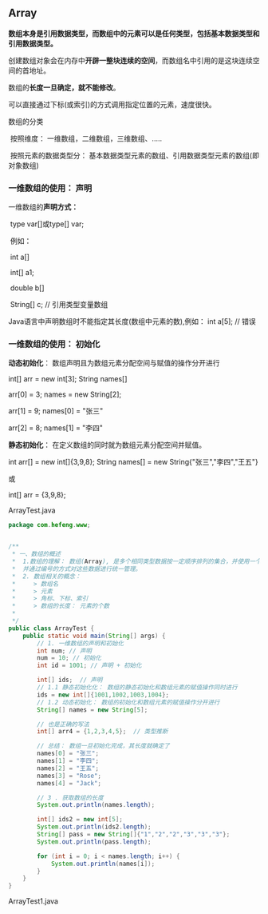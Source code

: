 ## Array

**数组本身是引用数据类型，而数组中的元素可以是任何类型，包括基本数据类型和引用数据类型。**

创建数组对象会在内存中**开辟一整块连续的空间**，而数组名中引用的是这块连续空间的首地址。

数组的**长度一旦确定，就不能修改**。

可以直接通过下标(或索引)的方式调用指定位置的元素，速度很快。

数组的分类

​	按照维度： 一维数组，二维数组，三维数组、.....

​	按照元素的数据类型分： 基本数据类型元素的数组、引用数据类型元素的数组(即对象数组)

### 一维数组的使用： 声明

一维数组的**声明方式：**

​	type var[]或type[] var;

​	例如：

​		int a[]

​		int[] a1;

​		double b[]

​		String[] c; // 引用类型变量数组



Java语言中声明数组时不能指定其长度(数组中元素的数),例如： int a[5]; // 错误

### 一维数组的使用： 初始化

**动态初始化**： 数组声明且为数组元素分配空间与赋值的操作分开进行

int[] arr = new int[3];                       String names[]

arr[0] = 3;								   names = new String[2];

arr[1] = 9;								   names[0] = "张三"

arr[2] = 8;								   names[1] = "李四"

**静态初始化**： 在定义数组的同时就为数组元素分配空间并赋值。

int arr[] = new int[]{3,9,8};                 String names[] = new String{"张三","李四","王五"}

或

int[] arr = {3,9,8};





ArrayTest.java

```java
package com.hefeng.www;


/**
 * 一、数组的概述
 *  1.数组的理解： 数组(Array), 是多个相同类型数据按一定顺序排列的集合，并使用一个名字命名，
 *  并通过编号的方式对这些数据进行统一管理。
 *  2. 数组相关的概念：
 *     > 数组名
 *     > 元素
 *     > 角标、下标、索引
 *     > 数组的长度： 元素的个数
 *
 */
public class ArrayTest {
    public static void main(String[] args) {
        // 1. 一维数组的声明和初始化
        int num; // 声明
        num = 10; // 初始化
        int id = 1001; // 声明 + 初始化

        int[] ids;  // 声明
        // 1.1 静态初始化化： 数组的静态初始化和数组元素的赋值操作同时进行
        ids = new int[]{1001,1002,1003,1004};
        // 1.2 动态初始化： 数组的初始化和数组元素的赋值操作分开进行
        String[] names = new String[5];

        // 也是正确的写法
        int[] arr4 = {1,2,3,4,5};  // 类型推断

        // 总结： 数组一旦初始化完成，其长度就确定了
        names[0] = "张三";
        names[1] = "李四";
        names[2] = "王五";
        names[3] = "Rose";
        names[4] = "Jack";

        // 3 . 获取数组的长度
        System.out.println(names.length);

        int[] ids2 = new int[5];
        System.out.println(ids2.length);
        String[] pass = new String[]{"1","2","2","3","3","3"};
        System.out.println(pass.length);

        for (int i = 0; i < names.length; i++) {
            System.out.println(names[i]);
        }
    }
}
```



ArrayTest1.java

